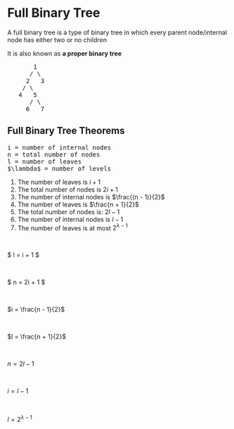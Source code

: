 # Full Binary Tree

A full binary tree is a type of binary tree in which every parent node/internal node has either two or no children

It is also known as **a proper binary tree**

<pre>
       1
      / \
     2   3
    / \
   4   5
      / \
     6   7
</pre>

## Full Binary Tree Theorems
<pre>
i = number of internal nodes
n = total number of nodes
l = number of leaves
$\lambda$ = number of levels
</pre>

1. The number of leaves is $i + 1$
2. The total number of nodes is $2i + 1$
3. The number of internal nodes is $\frac{(n - 1)}{2}$
4. The number of leaves is $\frac{n + 1}{2}$
5. The total number of nodes is: $2l - 1$
6. The number of internal nodes is $l - 1$
7. The number of leaves is at most $2^{\lambda - 1}$

<br>

$ l = i + 1 $

<br>

$ n = 2i + 1 $

<br>

$i = \frac{n - 1}{2}$

<br>

$l = \frac{n + 1}{2}$

<br>

$n = 2l - 1$

<br>

$i = l - 1$

<br>

$l = 2^{\lambda - 1}$

